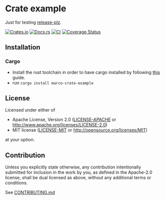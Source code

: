 # Crate example

Just for testing [release-plz](https://release-plz.ieni.dev/).

[![Crates.io](https://img.shields.io/crates/v/marco-crate-example.svg)](https://crates.io/crates/marco-crate-example)
[![Docs.rs](https://docs.rs/marco-crate-example/badge.svg)](https://docs.rs/marco-crate-example)
[![CI](https://github.com/MarcoIeni/marco-crate-example/workflows/CI/badge.svg)](https://github.com/MarcoIeni/marco-crate-example/actions)
[![Coverage Status](https://coveralls.io/repos/github/MarcoIeni/marco-crate-example/badge.svg?branch=main)](https://coveralls.io/github/MarcoIeni/marco-crate-example?branch=main)

## Installation

### Cargo

* Install the rust toolchain in order to have cargo installed by following
  [this](https://www.rust-lang.org/tools/install) guide.
* run `cargo install marco-crate-example`

## License

Licensed under either of

 * Apache License, Version 2.0
   ([LICENSE-APACHE](LICENSE-APACHE) or http://www.apache.org/licenses/LICENSE-2.0)
 * MIT license
   ([LICENSE-MIT](LICENSE-MIT) or http://opensource.org/licenses/MIT)

at your option.

## Contribution

Unless you explicitly state otherwise, any contribution intentionally submitted
for inclusion in the work by you, as defined in the Apache-2.0 license, shall be
dual licensed as above, without any additional terms or conditions.

See [CONTRIBUTING.md](CONTRIBUTING.md)
